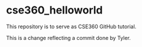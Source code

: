 # cse360_helloworld
This repository is to serve as CSE360 GitHub tutorial.

This is a change reflecting a commit done by Tyler.
